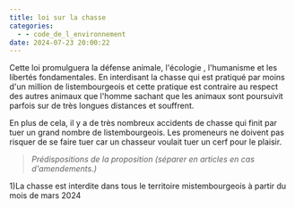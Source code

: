 ```yaml
---
title: loi sur la chasse
categories:
  - - code_de_l_environnement
date: 2024-07-23 20:00:22
---
```

Cette loi promulguera la défense animale, l'écologie , l'humanisme et les libertés fondamentales.
En interdisant la chasse qui est pratiqué par moins d'un million de listembourgeois et cette pratique est contraire au respect des autres animaux que l'homme sachant que les animaux sont poursuivit parfois sur de très longues distances et souffrent.

En plus de cela, il y a de très nombreux accidents de chasse qui finit par tuer un grand nombre de listembourgeois.
Les promeneurs ne doivent pas risquer de se faire tuer car un chasseur voulait tuer un cerf pour le plaisir.


> *Prédispositions de la proposition (séparer en articles en cas d'amendements.)*

1)La chasse est interdite dans tous le territoire mistembourgeois à partir du mois de mars 2024